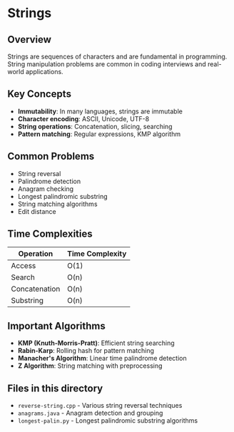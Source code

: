 # Strings

## Overview
Strings are sequences of characters and are fundamental in programming. String manipulation problems are common in coding interviews and real-world applications.

## Key Concepts
- **Immutability**: In many languages, strings are immutable
- **Character encoding**: ASCII, Unicode, UTF-8
- **String operations**: Concatenation, slicing, searching
- **Pattern matching**: Regular expressions, KMP algorithm

## Common Problems
- String reversal
- Palindrome detection
- Anagram checking
- Longest palindromic substring
- String matching algorithms
- Edit distance

## Time Complexities
| Operation | Time Complexity |
|-----------|-----------------|
| Access    | O(1)           |
| Search    | O(n)           |
| Concatenation | O(n)       |
| Substring | O(n)           |

## Important Algorithms
- **KMP (Knuth-Morris-Pratt)**: Efficient string searching
- **Rabin-Karp**: Rolling hash for pattern matching
- **Manacher's Algorithm**: Linear time palindrome detection
- **Z Algorithm**: String matching with preprocessing

## Files in this directory
- `reverse-string.cpp` - Various string reversal techniques
- `anagrams.java` - Anagram detection and grouping
- `longest-palin.py` - Longest palindromic substring algorithms